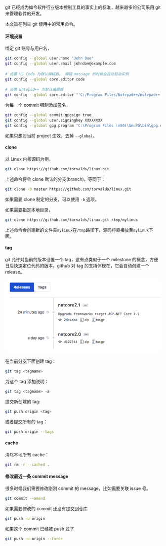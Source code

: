 git 已经成为如今软件行业版本控制工具的事实上的标准，越来越多的公司采用 git 来管理软件的开发。

本文旨在列举 git 使用中的常用命令。

#### 环境设置

绑定 git 账号与用户名，

```sh
git config --global user.name "John Doe"
git config --global user.email johndoe@example.com

# 设置 VS Code 为默认编辑器， 编辑 message 的时候会自动启动实例
git config --global core.editor code

# 设置 Notepad++ 为默认编辑器
git config --global core.editor "'C:/Program Files/Notepad++/notepad++.exe' -multiInst -nosession"
```
为每一个 commit 强制添加签名，

```sh
git config --global commit.gpgsign true
git config --global user.signingkey XXXXXXXX
git config --global gpg.program "C:\Program Files (x86)\GnuPG\bin\gpg.exe"
```

如果只想对当前 project 生效，去掉 `--global`。

#### clone

以 Linux 内核源码为例，

```sh
git clone https://github.com/torvalds/linux.git
```
上述命令将会 clone 默认的分支(branch)，等同于：

```bash
git clone -b master https://github.com/torvalds/linux.git
```

如果需要 clone 制定的分支，可以使用 `-b` 选项。

如果需要指定本地目录，

```sh
git clone https://github.com/torvalds/linux.git /tmp/mylinux
```

上述命令会创建新的文件夹`mylinux`在`/tmp`路径下，源码将直接放至`mylinux`下面。

#### tag

git 允许对当前的版本设置一个 tag，这有点类似于一个 milestone 的概念，方便日后快速定位代码的版本。github 对 tag 的支持体现在，它会自动创建一个 release。

![github releases](../file/2020/01/github-releases.png)

在当前分支下面创建 tag：

```sh
git tag <tagname>
```

为这个 tag 添加说明：

```sh
git tag <tagname> -a
```

提交新创建的 tag:

```sh
git push origin <tag>
```

或者提交所有的 tag：

```sh
git push origin --tags
```

#### cache

清除本地所有 cache：

```sh
git rm -r --cached .
```

#### 修改最近一条 commit message

很多时候我们需要修改刚刚 commit 的 message，比如需要关联 issue 号。

```sh
git commit --amend
```

如果需要修改的 commit 还没有提交到仓库

```sh
git push -u origin
```

如果这个 commit 已经被 push 过了

```sh
git push -u origin --force
```